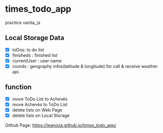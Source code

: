 # times_todo_app
practice vanila_js

## Local Storage Data
-[x] toDos: to do list
-[x] finisheds : finished list
-[x] currentUser : user name
-[x] coords : geography infos(latitude & longitude) for call & receive weather api. 

## function
-[x] move ToDo List to Achevés
-[x] move Achevés to ToDo List
-[x] delete lists on Web Page
-[x] delete lists on Local Storage

Github Page: https://jeanoza.github.io/times_todo_app/
